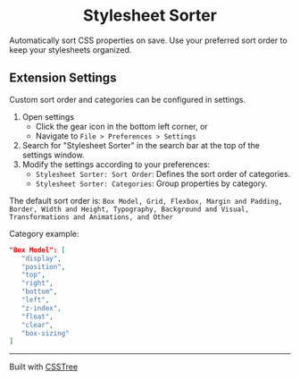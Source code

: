 <div align="center">
<h1>Stylesheet Sorter</h1>
</div>

Automatically sort CSS properties on save. Use your preferred sort order to keep your stylesheets organized.



## Extension Settings

Custom sort order and categories can be configured in settings.

1. Open settings
   - Click the gear icon in the bottom left corner, or
   - Navigate to `File > Preferences > Settings`
2. Search for "Stylesheet Sorter" in the search bar at the top of the settings window.
3. Modify the settings according to your preferences:
   - `Stylesheet Sorter: Sort Order`: Defines the sort order of categories.
   - `Stylesheet Sorter: Categories`: Group properties by category.

The default sort order is: `Box Model, Grid, Flexbox, Margin and Padding, Border, Width and Height, Typography, Background and Visual, Transformations and Animations, and Other`

Category example:

``` json
"Box Model": [
   "display",
   "position",
   "top",
   "right",
   "bottom",
   "left",
   "z-index",
   "float",
   "clear",
   "box-sizing"
]
```

---

Built with [CSSTree](https://github.com/csstree/csstree)


